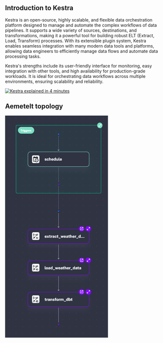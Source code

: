 ## Introduction to Kestra

Kestra is an open-source, highly scalable, and flexible data orchestration platform designed to manage and automate the complex workflows of data pipelines. It supports a wide variety of sources, destinations, and transformations, making it a powerful tool for building robust ELT (Extract, Load, Transform) processes. With its extensible plugin system, Kestra enables seamless integration with many modern data tools and platforms, allowing data engineers to efficiently manage data flows and automate data processing tasks.

Kestra's strengths include its user-friendly interface for monitoring, easy integration with other tools, and high availability for production-grade workloads. It is ideal for orchestrating data workflows across multiple environments, ensuring scalability and reliability.

[![Kestra explained in 4 minutes](https://img.youtube.com/vi/h-P0eK2xN58/0.jpg)](https://www.youtube.com/watch?v=h-P0eK2xN58)

## Aemetelt topology

![kestra topology](../images/kestra-topology.PNG)
